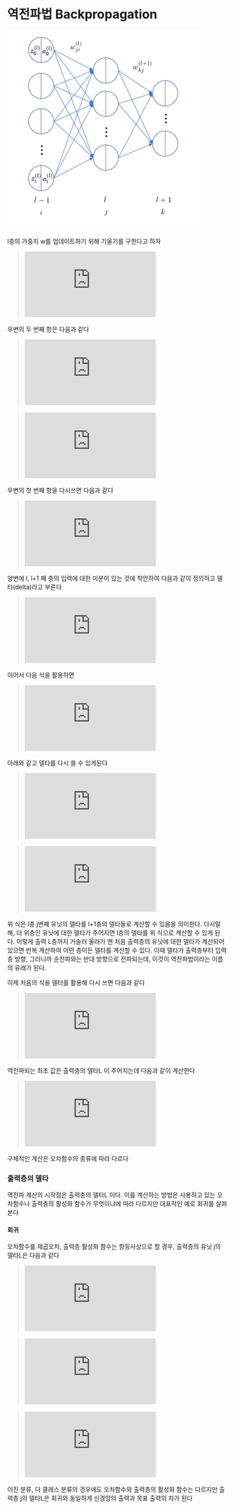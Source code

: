 # 역전파법 Backpropagation

![img](./img/00.png)

l층의 가중치 w를 업데이트하기 위해 기울기를 구한다고 하자

>![equation](https://latex.codecogs.com/gif.latex?%5Cfrac%7B%5Cpartial%20E%7D%7B%5Cpartial%20w_%7Bji%7D%5E%7B%28l%29%7D%7D%3D%5Cfrac%7B%5Cpartial%20E%7D%7B%5Cpartial%20z_%7Bj%7D%5E%7B%28l%29%7D%7D%5Cfrac%7B%5Cpartial%20z_%7Bj%7D%5E%7B%28l%29%7D%7D%7B%5Cpartial%20w_%7Bji%7D%5E%7B%28l%29%7D%7D)

우변의 두 번째 항은 다음과 같다
>![equation](https://latex.codecogs.com/gif.latex?z_%7Bj%7D%5E%7B%28l%29%7D%3D%5Csum_%7Bi%7Dw_%7Bji%7D%5E%7B%28l%29%7Da_%7Bi%7D%5E%7B%28l-1%29%7D)

>![equation](https://latex.codecogs.com/gif.latex?%5Cfrac%7B%5Cpartial%20z_%7Bj%7D%5E%7B%28l%29%7D%7D%7B%5Cpartial%20w_%7Bji%7D%5E%7B%28l%29%7D%7D%3Da_%7Bi%7D%5E%7B%28l-1%29%7D)

우변의 첫 번째 항을 다시쓰면 다음과 같다

>![equation](https://latex.codecogs.com/gif.latex?%5Cfrac%7B%5Cpartial%20E%7D%7B%5Cpartial%20z_%7Bj%7D%5E%7B%28l%29%7D%7D%3D%5Csum_%7Bk%7D%5Cfrac%7B%5Cpartial%20E%7D%7B%5Cpartial%20z_%7Bk%7D%5E%7B%28l&plus;1%29%7D%7D%5Cfrac%7B%5Cpartial%20z_%7Bk%7D%5E%7B%28l&plus;1%29%7D%7D%7B%5Cpartial%20z_%7Bj%7D%5E%7B%28l%29%7D%7D)

양변에 l, l+1 째 층의 입력에 대한 미분이 있는 것에 착안하여 다음과 같이 정의하고 델타(delta)라고 부른다
>![equation](https://latex.codecogs.com/gif.latex?%5Cdelta%20_%7Bj%7D%5E%7B%28l%29%7D%3D%5Cfrac%7B%5Cpartial%20E%7D%7B%5Cpartial%20z_%7Bj%7D%5E%7B%28l%29%7D%7D)

이어서 다음 식을 활용하면
>![equation](https://latex.codecogs.com/gif.latex?z_%7Bk%7D%5E%7B%28l&plus;1%29%7D%3D%5Csum_%7Bj%7Dw_%7Bkj%7D%5E%7B%28l&plus;1%29%7Da_%7Bj%7D%5E%7B%28l%29%7D%3D%5Csum_%7Bj%7Dw_%7Bkj%7D%5E%7B%28l&plus;1%29%7Df%28z_%7Bj%7D%5E%7B%28l%29%7D%29)

아래와 같고 델타를 다시 쓸 수 있게된다
>![equation](https://latex.codecogs.com/gif.latex?%5Cfrac%7B%5Cpartial%20z_%7Bk%7D%5E%7B%28l&plus;1%29%7D%7D%7B%5Cpartial%20z_%7Bj%7D%5E%7B%28l%29%7D%7D%3Dw_%7Bkj%7D%5E%7B%28l&plus;1%29%7Df%27%28z_%7Bj%7D%5E%7B%28l%29%7D%29)

>![equation](https://latex.codecogs.com/gif.latex?%5Cdelta%20_%7Bj%7D%5E%7B%28l%29%7D%3D%5Csum_%7Bk%7D%5Cdelta%20_%7Bk%7D%5E%7B%28l&plus;1%29%7D%28w_%7Bkj%7D%5E%7B%28l&plus;1%29%7Df%27%28z_%7Bj%7D%5E%7B%28l%29%7D%29%29)

위 식은 l층 j번째 유닛의 델타를 l+1층의 델타들로 계산할 수 있음을 의미한다. 다시말해, 더 위층인 유닛에 대한 델타가 주어지면 l층의 델타를 위 식으로 계산할 수 있게 된다. 이렇게 출력 L층까지 거슬러 올라가 맨 처음 출력층의 유닛에 대한 델타가 계산되어 있으면 반복 계산하여 어떤 층이든 델타를 계산할 수 있다. 이때 델타가 출력층부터 입력층 방향, 그러니까 순전파와는 반대 방향으로 전파되는데, 이것이 역전파법이라는 이름의 유래가 된다.

이제 처음의 식을 델터를 활용해 다시 쓰면 다음과 같다

>![equation](https://latex.codecogs.com/gif.latex?%5Cfrac%7B%5Cpartial%20E%7D%7B%5Cpartial%20w_%7Bji%7D%5E%7B%28l%29%7D%7D%3D%5Cdelta%20_%7Bj%7D%5E%7B%28l%29%7Da_%7Bi%7D%5E%7B%28l-1%29%7D)

역전파되는 최초 값은 출력층의 델타L 이 주어지는데 다음과 같이 계산한다

>![equation](https://latex.codecogs.com/gif.latex?%5Cdelta%20_%7Bj%7D%5E%7B%28L%29%7D%3D%5Cfrac%7B%5Cpartial%20E%7D%7B%5Cpartial%20z_%7Bj%7D%5E%7B%28L%29%7D%7D)

구체적인 계산은 오차함수의 종류에 따라 다르다

### 출력층의 델타

역전파 계산의 시작점은 출력층의 델타L 이다. 이를 계산하는 방법은 사용하고 있는 오차함수나 출력층의 활성화 함수가 무엇이냐에 따라 다르지만 대표적인 예로 회귀를 살펴본다

#### 회귀

오차함수를 제곱오차, 출력층 활성화 함수는 항등사상으로 할 경우, 출력층의 유닛 j의 델타L은 다음과 같다

>![equation](https://latex.codecogs.com/gif.latex?E%3D%5Cfrac%7B1%7D%7B2%7D%5Csum_%7Bj%7D%28y_%7Bj%7D-d_%7Bj%7D%29%5E%7B2%7D)

>![equation](https://latex.codecogs.com/gif.latex?a_%7Bj%7D%5E%7BL%7D%3Dz_%7Bj%7D%5E%7BL%7D%3Dy_%7Bj%7D)

>![equation](https://latex.codecogs.com/gif.latex?%5Cdelta%20_%7Bj%7D%5E%7B%28L%29%7D%3D%5Cfrac%7B%5Cpartial%20E%7D%7B%5Cpartial%20z_%7Bj%7D%5E%7B%28L%29%7D%7D%3Dy_%7Bj%7D-d_%7Bj%7D)

이진 분류, 다 클래스 분류의 경우에도 오차함수와 출력층의 활성화 함수는 다르지만 출력층 j의 델타L은 회귀와 동일하게 신경망의 출력과 목표 출력의 차가 된다

